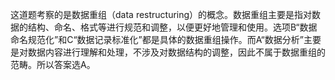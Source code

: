 这道题考察的是数据重组（data restructuring）的概念。数据重组主要是指对数据的结构、命名、格式等进行规范和调整，以便更好地管理和使用。选项B“数据命名规范化”和C“数据记录标准化”都是具体的数据重组操作。而A“数据分析”主要是对数据内容进行理解和处理，不涉及对数据结构的调整，因此不属于数据重组的范畴。所以答案选A。